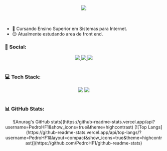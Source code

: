 <h1 align="center">
    <img src="https://readme-typing-svg.herokuapp.com/?font=Righteous&size=35&center=true&vCenter=true&width=500&height=70&duration=4000&lines=Hi+There!+👋;+I'm+Pedro+Henrique!;" />
</h1>

<br>

- 🌱 Cursando Ensino Superior em Sistemas para Internet.
- 😉 Atualmente estudando area de front end.

### 📱 Social:
<div align="center">
<a href="https://www.linkedin.com/in/pedro-henrique-ferreira-bbaa67245/"><img src="https://img.shields.io/badge/linkedin-%230077B5.svg?style=for-the-badge&logo=linkedin&logoColor=white"> </a>
<a href=""><img src="https://img.shields.io/badge/Instagram-%23E4405F.svg?style=for-the-badge&logo=Instagram&logoColor=white"> </a>
<a href="mailto:dragcraft11@gmail.com"><img src="https://img.shields.io/badge/Gmail-D14836?style=for-the-badge&logo=gmail&logoColor=white"> </a>
</div>

<br>

### 💻 Tech Stack:
<div align="center">
    <img src="https://skillicons.dev/icons?i=react,bootstrap,html,css,github,tailwind,git" />
    <img src="https://skillicons.dev/icons?i=nodejs,javascript,typescript,mongodb,c++,java,mysql,postgres" /><br>
</div>

<br>

### 📊 GitHub Stats:
<div align="center">
![Anurag's GitHub stats](https://github-readme-stats.vercel.app/api?username=PedroHF1&show_icons=true&theme=highcontrast)
[![Top Langs](https://github-readme-stats.vercel.app/api/top-langs/?username=PedroHF1&layout=compact&show_icons=true&theme=highcontrast)](https://github.com/PedroHF1/github-readme-stats)
</div>
